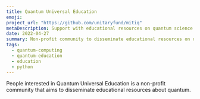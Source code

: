 ```yaml
---
title: Quantum Universal Education 
emoji: 
project_url: "https://github.com/unitaryfund/mitiq"
metaDescription: Support with educational resources on quantum science.
date: 2022-04-27
summary: Non-profit community to disseminate educational resources on quantum science 
tags:
  - quantum-computing
  - quantum-education
  - education
  - python
---
```


People interested in Quantum Universal Education is a non-profit community that aims to disseminate educational resources about quantum.
